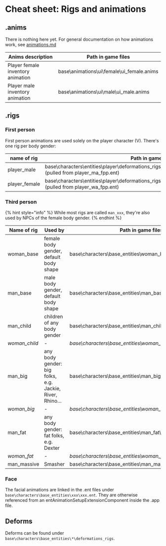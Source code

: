 # Cheat sheet: Rigs and animations

## .anims

There is nothing here yet. For general documentation on how animations work, see [animations.md](../animations.md "mention")

| Anims description                 | Path in game files                         |
| --------------------------------- | ------------------------------------------ |
| Player female inventory animation | base\animations\ui\female\ui\_female.anims |
| Player male inventory animation   | base\animations\ui\male\ui\_male.anims     |

## .rigs

### First person

First person animations are used solely on the player character (V). There's one rig per body gender:

<table><thead><tr><th width="226">name of rig</th><th>Path in game files</th></tr></thead><tbody><tr><td>player_male</td><td>base\characters\entities\player\deformations_rigs_ma\player_man_fpp_deformations.rig<br>(pulled from player_ma_fpp.ent)</td></tr><tr><td>player_female</td><td>base\characters\entities\player\deformations_rigs_wa\player_woman_base_deformations.rig<br>(pulled from player_wa_fpp.ent)</td></tr></tbody></table>

### Third person

{% hint style="info" %}
While most rigs are called `man_xxx`, they're also used by NPCs of the female body gender.
{% endhint %}

<table><thead><tr><th width="230.33333333333331">Name of rig</th><th>Used by</th><th>Path in game files</th></tr></thead><tbody><tr><td>woman_base</td><td>female body gender, default body shape</td><td>base\characters\base_entities\woman_base\woman_base.rig</td></tr><tr><td>man_base</td><td>male body gender, default body shape</td><td>base\characters\base_entities\man_base\man_base.rig</td></tr><tr><td>man_child</td><td>children of any body gender </td><td>base\characters\base_entities\man_child\man_child.rig</td></tr><tr><td><em>woman_child</em></td><td><em>-</em></td><td><em>base\characters\base_entities\woman_child\woman_child.rig</em></td></tr><tr><td>man_big</td><td>any body gender: big folks, e.g. Jackie, River, Rhino…</td><td>base\characters\base_entities\man_big\man_big.rig</td></tr><tr><td><em>woman_big</em></td><td><em>-</em></td><td><em>base\characters\base_entities\woman_big\woman_big.rig</em></td></tr><tr><td>man_fat</td><td>any body gender: fat folks, e.g. Dexter</td><td>base\characters\base_entities\man_fat\man_fat.rig</td></tr><tr><td><em>woman_fat</em></td><td><em>-</em></td><td><em>base\characters\base_entities\woman_fat\woman_fat.rig</em></td></tr><tr><td>man_massive</td><td>Smasher</td><td>base\characters\base_entities\man_massive\man_massive.rig</td></tr></tbody></table>

### Face

The facial animations are linked in the .ent files under `base\characters\base_entities\xxx\xxx.ent`. They are otherwise referenced from an entAnimationSetupExtensionComponent inside the .app file.

## Deforms

Deforms can be found under `base\characters\base_entities\*\deformations_rigs`.

